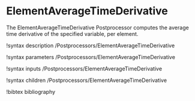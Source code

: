 # ElementAverageTimeDerivative

The ElementAverageTimeDerivative Postprocessor computes the average time derivative
of the specified variable, per element.

!syntax description /Postprocessors/ElementAverageTimeDerivative

!syntax parameters /Postprocessors/ElementAverageTimeDerivative

!syntax inputs /Postprocessors/ElementAverageTimeDerivative

!syntax children /Postprocessors/ElementAverageTimeDerivative

!bibtex bibliography
